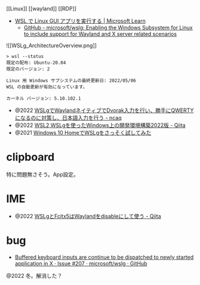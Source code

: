 [[Linux]] [[wayland]] [[RDP]]

- [WSL で Linux GUI アプリを実行する | Microsoft Learn](https://learn.microsoft.com/ja-jp/windows/wsl/tutorials/gui-apps)
	- [GitHub - microsoft/wslg: Enabling the Windows Subsystem for Linux to include support for Wayland and X server related scenarios](https://github.com/microsoft/wslg)

![[WSLg_ArchitectureOverview.png]]
```
> wsl --status
既定の配布: Ubuntu-20.04
既定のバージョン: 2

Linux 用 Windows サブシステムの最終更新日: 2022/05/06
WSL の自動更新が有効になっています。

カーネル バージョン: 5.10.102.1
```

- @2022 [WSLgでWaylandネイティブでDvorak入力を行い、勝手にQWERTYになるのに対策し、日本語入力を行う - ncaq](https://www.ncaq.net/2022/10/20/22/08/43/)
- @2022 [WSL2,WSLgを使ったWindows上の開発環境構築2022版 - Qiita](https://qiita.com/yugo-yamamoto/items/28e3d2a090f8f546f3ec)
- @2021 [Windows 10 HomeでWSLgをさっそく試してみた](https://www.eisbahn.jp/yoichiro/2021/06/wslg.html)

# clipboard
特に問題無さそう。App設定。

# IME
- @2022 [WSLgとFcitx5はWaylandをdisableにして使う - Qiita](https://qiita.com/kws_fx/items/614fadf7f5bdffb64bfe)

# bug
- [Buffered keyboard inputs are continue to be dispatched to newly started application in X · Issue #207 · microsoft/wslg · GitHub](https://github.com/microsoft/wslg/issues/207)

@2022 冬。解消した？
